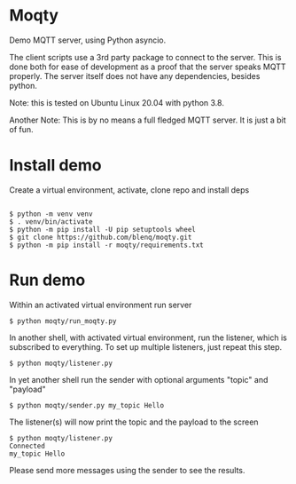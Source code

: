 Moqty
=====

Demo MQTT server, using Python asyncio. 

The client scripts use a 3rd party package to connect to the server. This is
done both for ease of development as a proof that the server speaks MQTT
properly.
The server itself does not have any dependencies, besides python.

Note: this is tested on Ubuntu Linux 20.04 with python 3.8.

Another Note: This is by no means a full fledged MQTT server. It is just a bit
of fun.

Install demo
============

Create a virtual environment, activate, clone repo and install deps

```shell

$ python -m venv venv
$ . venv/bin/activate
$ python -m pip install -U pip setuptools wheel
$ git clone https://github.com/blenq/moqty.git
$ python -m pip install -r moqty/requirements.txt

```

Run demo
========

Within an activated virtual environment run server

```shell
$ python moqty/run_moqty.py
```

In another shell, with activated virtual environment, run the listener,
which is subscribed to everything. To set up multiple listeners, just
repeat this step.

```shell
$ python moqty/listener.py
```

In yet another shell run the sender with optional arguments "topic" and
"payload"

```shell
$ python moqty/sender.py my_topic Hello
```

The listener(s) will now print the topic and the payload to the screen

```shell
$ python moqty/listener.py 
Connected
my_topic Hello
```

Please send more messages using the sender to see the results.
